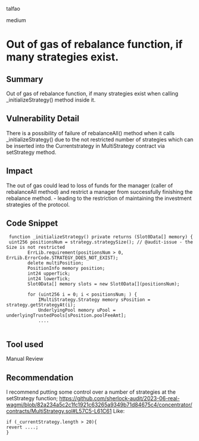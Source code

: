 talfao

medium

# Out of gas of rebalance function, if many strategies exist.

## Summary
Out of gas of rebalance function, if many strategies exist when calling  _initializeStrategy() method inside it.
## Vulnerability Detail
There is a possibility of failure of rebalanceAll() method when it calls _initializeStrategy() due to the not restricted number of strategies which can be inserted into the Currentstrategy in MultiStrategy contract via setStrategy method.
## Impact
The out of gas could lead to loss of funds for the manager (caller of rebalanceAll method) and restrict a manager from successfully finishing the rebalance method. - leading to the restriction of maintaining the investment strategies of the protocol.
## Code Snippet
```Solidity
 function _initializeStrategy() private returns (Slot0Data[] memory) {
 uint256 positionsNum = strategy.strategySize(); // @audit-issue - the Size is not restricted
        ErrLib.requirement(positionsNum > 0, ErrLib.ErrorCode.STRATEGY_DOES_NOT_EXIST);
        delete multiPosition;
        PositionInfo memory position;
        int24 upperTick;
        int24 lowerTick;
        Slot0Data[] memory slots = new Slot0Data[](positionsNum);

        for (uint256 i = 0; i < positionsNum; ) {
            IMultiStrategy.Strategy memory sPosition = strategy.getStrategyAt(i);
            UnderlyingPool memory uPool = underlyingTrustedPools[sPosition.poolFeeAmt];
            ....
    
```

## Tool used

Manual Review

## Recommendation
I recommend putting some control over a number of strategies at the setStrategy function; https://github.com/sherlock-audit/2023-06-real-wagmi/blob/82a234a5c2c1fc1921c63265a9349b71d84675c4/concentrator/contracts/MultiStrategy.sol#L57C5-L61C61
Like:
```Solidity
if (_currentStrategy.length > 20){
revert ....;
}
```